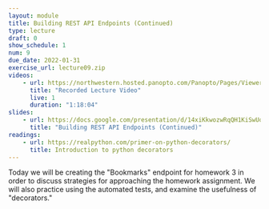 ```yaml
---
layout: module
title: Building REST API Endpoints (Continued)
type: lecture
draft: 0
show_schedule: 1
num: 9
due_date: 2022-01-31
exercise_url: lecture09.zip
videos:
    - url: https://northwestern.hosted.panopto.com/Panopto/Pages/Viewer.aspx?id=fda2d61e-544d-46a9-8c4f-ae2e01314a6f
      title: "Recorded Lecture Video"
      live: 1
      duration: "1:18:04"
slides:
    - url: https://docs.google.com/presentation/d/14xiKkwozwRqQH1KiSwUqcNn8f1KrEywSZK_esV7fohc/edit?usp=sharing
      title: "Building REST API Endpoints (Continued)"
readings:
    - url: https://realpython.com/primer-on-python-decorators/
      title: Introduction to python decorators
---
```


Today we will be creating the "Bookmarks" endpoint for homework 3 in order to discuss strategies for approaching the homework assignment. We will also practice using the automated tests, and examine the usefulness of "decorators."